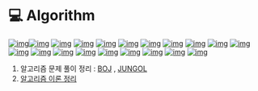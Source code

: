 # 💻 Algorithm
[![img](https://camo.githubusercontent.com/8608f2f4cd9fc124326a9477d995b13c928e78db3fa4111f2eaa9719031ed93d/68747470733a2f2f696d672e736869656c64732e696f2f62616467652f4246532d3534363846463f7374796c653d666c61742d737175617265266c6f676f3d266c6f676f436f6c6f723d7768697465)](https://camo.githubusercontent.com/8608f2f4cd9fc124326a9477d995b13c928e78db3fa4111f2eaa9719031ed93d/68747470733a2f2f696d672e736869656c64732e696f2f62616467652f4246532d3534363846463f7374796c653d666c61742d737175617265266c6f676f3d266c6f676f436f6c6f723d7768697465)[![img](https://camo.githubusercontent.com/42427d47d565c9bb77eab6b390569d9fb9275364461cfbdbeef3501e28ce9e84/68747470733a2f2f696d672e736869656c64732e696f2f62616467652f4446532d3641413132373f7374796c653d666c61742d737175617265266c6f676f3d266c6f676f436f6c6f723d7768697465)](https://camo.githubusercontent.com/42427d47d565c9bb77eab6b390569d9fb9275364461cfbdbeef3501e28ce9e84/68747470733a2f2f696d672e736869656c64732e696f2f62616467652f4446532d3641413132373f7374796c653d666c61742d737175617265266c6f676f3d266c6f676f436f6c6f723d7768697465) [![img](https://camo.githubusercontent.com/5a78c0d947bc8d1acd38b384e16769de9c8efe531b41989c34f5b2b381853544/68747470733a2f2f696d672e736869656c64732e696f2f62616467652f5065726d75746174696f6e2d6666653031623f7374796c653d666c61742d737175617265266c6f676f3d266c6f676f436f6c6f723d7768697465)](https://camo.githubusercontent.com/5a78c0d947bc8d1acd38b384e16769de9c8efe531b41989c34f5b2b381853544/68747470733a2f2f696d672e736869656c64732e696f2f62616467652f5065726d75746174696f6e2d6666653031623f7374796c653d666c61742d737175617265266c6f676f3d266c6f676f436f6c6f723d7768697465) [![img](https://camo.githubusercontent.com/a8ac0a70b7b051b5f7d692bd6adf4927c2f20cbeb8618bc5ca71e89da7bb2038/68747470733a2f2f696d672e736869656c64732e696f2f62616467652f436f6d62696e6174696f6e2d3661666465663f7374796c653d666c61742d737175617265266c6f676f3d266c6f676f436f6c6f723d7768697465)](https://camo.githubusercontent.com/a8ac0a70b7b051b5f7d692bd6adf4927c2f20cbeb8618bc5ca71e89da7bb2038/68747470733a2f2f696d672e736869656c64732e696f2f62616467652f436f6d62696e6174696f6e2d3661666465663f7374796c653d666c61742d737175617265266c6f676f3d266c6f676f436f6c6f723d7768697465) [![img](https://camo.githubusercontent.com/b29448f9b439d3214977323e19189fb10db0183af06c5032157ca0927666555d/68747470733a2f2f696d672e736869656c64732e696f2f62616467652f506f7765725365742d3065333533643f7374796c653d666c61742d737175617265266c6f676f3d266c6f676f436f6c6f723d7768697465)](https://camo.githubusercontent.com/b29448f9b439d3214977323e19189fb10db0183af06c5032157ca0927666555d/68747470733a2f2f696d672e736869656c64732e696f2f62616467652f506f7765725365742d3065333533643f7374796c653d666c61742d737175617265266c6f676f3d266c6f676f436f6c6f723d7768697465) [![img](https://camo.githubusercontent.com/e051b9cdd3f6f6388890d2a28af814c85e0ad98abab2f74e4e60f71405e5bb1f/68747470733a2f2f696d672e736869656c64732e696f2f62616467652f537461636b2d6666373730303f7374796c653d666c61742d737175617265266c6f676f3d266c6f676f436f6c6f723d7768697465)](https://camo.githubusercontent.com/e051b9cdd3f6f6388890d2a28af814c85e0ad98abab2f74e4e60f71405e5bb1f/68747470733a2f2f696d672e736869656c64732e696f2f62616467652f537461636b2d6666373730303f7374796c653d666c61742d737175617265266c6f676f3d266c6f676f436f6c6f723d7768697465) [![img](https://camo.githubusercontent.com/8f4fb637146ffc48c845e05354b5afc4094aee8d6db71be43c20a7626c67fd27/68747470733a2f2f696d672e736869656c64732e696f2f62616467652f51756575652d6666313630623f7374796c653d666c61742d737175617265266c6f676f3d266c6f676f436f6c6f723d7768697465)](https://camo.githubusercontent.com/8f4fb637146ffc48c845e05354b5afc4094aee8d6db71be43c20a7626c67fd27/68747470733a2f2f696d672e736869656c64732e696f2f62616467652f51756575652d6666313630623f7374796c653d666c61742d737175617265266c6f676f3d266c6f676f436f6c6f723d7768697465) [![img](https://camo.githubusercontent.com/142ca17a37f23c4fde43b4edd108b4e9685597aa9431995e684e002de5ea1b91/68747470733a2f2f696d672e736869656c64732e696f2f62616467652f547265652d3765346464323f7374796c653d666c61742d737175617265266c6f676f3d266c6f676f436f6c6f723d7768697465)](https://camo.githubusercontent.com/142ca17a37f23c4fde43b4edd108b4e9685597aa9431995e684e002de5ea1b91/68747470733a2f2f696d672e736869656c64732e696f2f62616467652f547265652d3765346464323f7374796c653d666c61742d737175617265266c6f676f3d266c6f676f436f6c6f723d7768697465) [![img](https://camo.githubusercontent.com/55738d4e9ebb33df6883512072932a1eff4496bc95d4dcfb6fad58a8514c342a/68747470733a2f2f696d672e736869656c64732e696f2f62616467652f5072696f726974792051756575652d3036346638633f7374796c653d666c61742d737175617265266c6f676f3d266c6f676f436f6c6f723d7768697465)](https://camo.githubusercontent.com/55738d4e9ebb33df6883512072932a1eff4496bc95d4dcfb6fad58a8514c342a/68747470733a2f2f696d672e736869656c64732e696f2f62616467652f5072696f726974792051756575652d3036346638633f7374796c653d666c61742d737175617265266c6f676f3d266c6f676f436f6c6f723d7768697465) [![img](https://camo.githubusercontent.com/cb75e9158d6bc20657385d8689c860963b686d6467a9871c25c2a11917aae603/68747470733a2f2f696d672e736869656c64732e696f2f62616467652f4272757465466f7263652d3139393930303f7374796c653d666c61742d737175617265266c6f676f3d266c6f676f436f6c6f723d7768697465)](https://camo.githubusercontent.com/cb75e9158d6bc20657385d8689c860963b686d6467a9871c25c2a11917aae603/68747470733a2f2f696d672e736869656c64732e696f2f62616467652f4272757465466f7263652d3139393930303f7374796c653d666c61742d737175617265266c6f676f3d266c6f676f436f6c6f723d7768697465) [![img](https://camo.githubusercontent.com/6b226b4c7e81c6ff2b27d25c184c35caeb3acb9566e06fe1777078f5faeb72df/68747470733a2f2f696d672e736869656c64732e696f2f62616467652f4c6973742d6665636530303f7374796c653d666c61742d737175617265266c6f676f3d266c6f676f436f6c6f723d7768697465)](https://camo.githubusercontent.com/6b226b4c7e81c6ff2b27d25c184c35caeb3acb9566e06fe1777078f5faeb72df/68747470733a2f2f696d672e736869656c64732e696f2f62616467652f4c6973742d6665636530303f7374796c653d666c61742d737175617265266c6f676f3d266c6f676f436f6c6f723d7768697465) [![img](https://camo.githubusercontent.com/9dd433516eaf01d50c74b56610936c0e9c7ca1edb2f1038e7625d32949dee2c7/68747470733a2f2f696d672e736869656c64732e696f2f62616467652f4772656564792d6666613230303f7374796c653d666c61742d737175617265266c6f676f3d266c6f676f436f6c6f723d7768697465)](https://camo.githubusercontent.com/9dd433516eaf01d50c74b56610936c0e9c7ca1edb2f1038e7625d32949dee2c7/68747470733a2f2f696d672e736869656c64732e696f2f62616467652f4772656564792d6666613230303f7374796c653d666c61742d737175617265266c6f676f3d266c6f676f436f6c6f723d7768697465) [![img](https://camo.githubusercontent.com/5c02747366e30b14332dd779104b770ddd248766557d68caab693c14ffc74154/68747470733a2f2f696d672e736869656c64732e696f2f62616467652f4261636b547261636b696e672d6531303039383f7374796c653d666c61742d737175617265266c6f676f3d266c6f676f436f6c6f723d7768697465)](https://camo.githubusercontent.com/5c02747366e30b14332dd779104b770ddd248766557d68caab693c14ffc74154/68747470733a2f2f696d672e736869656c64732e696f2f62616467652f4261636b547261636b696e672d6531303039383f7374796c653d666c61742d737175617265266c6f676f3d266c6f676f436f6c6f723d7768697465) [![img](https://camo.githubusercontent.com/dc41d0279ba5b863f4c4158a7a5ce0a4d27e78e01b08eb1cad9ea8ba95aed385/68747470733a2f2f696d672e736869656c64732e696f2f62616467652f47726170682d3030373864343f7374796c653d666c61742d737175617265266c6f676f3d266c6f676f436f6c6f723d7768697465)](https://camo.githubusercontent.com/dc41d0279ba5b863f4c4158a7a5ce0a4d27e78e01b08eb1cad9ea8ba95aed385/68747470733a2f2f696d672e736869656c64732e696f2f62616467652f47726170682d3030373864343f7374796c653d666c61742d737175617265266c6f676f3d266c6f676f436f6c6f723d7768697465) [![img](https://camo.githubusercontent.com/e25a850463096317a6e803627172f7a37028f836d9c064b9aa30e9c10f304ced/68747470733a2f2f696d672e736869656c64732e696f2f62616467652f5072696d2d3336353636663f7374796c653d666c61742d737175617265266c6f676f3d266c6f676f436f6c6f723d7768697465)](https://camo.githubusercontent.com/e25a850463096317a6e803627172f7a37028f836d9c064b9aa30e9c10f304ced/68747470733a2f2f696d672e736869656c64732e696f2f62616467652f5072696d2d3336353636663f7374796c653d666c61742d737175617265266c6f676f3d266c6f676f436f6c6f723d7768697465) [![img](https://camo.githubusercontent.com/7a05e7c362cb73f93ecf4325d5c6e390a6f130324184bb1185491b00609ffcbc/68747470733a2f2f696d672e736869656c64732e696f2f62616467652f4b7275736b616c2d6233363666363f7374796c653d666c61742d737175617265266c6f676f3d266c6f676f436f6c6f723d7768697465)](https://camo.githubusercontent.com/7a05e7c362cb73f93ecf4325d5c6e390a6f130324184bb1185491b00609ffcbc/68747470733a2f2f696d672e736869656c64732e696f2f62616467652f4b7275736b616c2d6233363666363f7374796c653d666c61742d737175617265266c6f676f3d266c6f676f436f6c6f723d7768697465) [![img](https://camo.githubusercontent.com/e26166b82edaef68eecd01911fcfe86209207cb01edc0a8e27b0386d7e5ae478/68747470733a2f2f696d672e736869656c64732e696f2f62616467652f4d53542d6639616230303f7374796c653d666c61742d737175617265266c6f676f3d266c6f676f436f6c6f723d7768697465)](https://camo.githubusercontent.com/e26166b82edaef68eecd01911fcfe86209207cb01edc0a8e27b0386d7e5ae478/68747470733a2f2f696d672e736869656c64732e696f2f62616467652f4d53542d6639616230303f7374796c653d666c61742d737175617265266c6f676f3d266c6f676f436f6c6f723d7768697465) [![img](https://camo.githubusercontent.com/0f26d161da90feab7f298bcdff26fdd1a45500dd02954d1308d1912b3b5e9795/68747470733a2f2f696d672e736869656c64732e696f2f62616467652f44696a6b737472612d3030623266663f7374796c653d666c61742d737175617265266c6f676f3d266c6f676f436f6c6f723d7768697465)](https://camo.githubusercontent.com/0f26d161da90feab7f298bcdff26fdd1a45500dd02954d1308d1912b3b5e9795/68747470733a2f2f696d672e736869656c64732e696f2f62616467652f44696a6b737472612d3030623266663f7374796c653d666c61742d737175617265266c6f676f3d266c6f676f436f6c6f723d7768697465) [![img](https://camo.githubusercontent.com/d61152c6f1331e129e0dc0289db66f216aabcd3289e296a5e8513ad9fc0aac8f/68747470733a2f2f696d672e736869656c64732e696f2f62616467652f44502d3030336235373f7374796c653d666c61742d737175617265266c6f676f3d266c6f676f436f6c6f723d7768697465)](https://camo.githubusercontent.com/d61152c6f1331e129e0dc0289db66f216aabcd3289e296a5e8513ad9fc0aac8f/68747470733a2f2f696d672e736869656c64732e696f2f62616467652f44502d3030336235373f7374796c653d666c61742d737175617265266c6f676f3d266c6f676f436f6c6f723d7768697465) [![img](https://camo.githubusercontent.com/b6c100a40ff2228f5727231a73c26df6fce8a3ef6cd96e1a5c0860b589754427/68747470733a2f2f696d672e736869656c64732e696f2f62616467652f4269744d61736b2d3030373732323f7374796c653d666c61742d737175617265266c6f676f3d266c6f676f436f6c6f723d7768697465)](https://camo.githubusercontent.com/b6c100a40ff2228f5727231a73c26df6fce8a3ef6cd96e1a5c0860b589754427/68747470733a2f2f696d672e736869656c64732e696f2f62616467652f4269744d61736b2d3030373732323f7374796c653d666c61742d737175617265266c6f676f3d266c6f676f436f6c6f723d7768697465)

1. 알고리즘 문제 풀이 정리 : [BOJ](BOJ) , [JUNGOL](JUNGOL) 
2. [알고리즘 이론 정리](알고리즘_이론정리)

